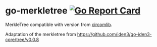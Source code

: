 # go-merkletree [![Go Report Card](https://goreportcard.com/badge/github.com/iden3/go-merkletree)](https://goreportcard.com/report/github.com/iden3/go-merkletree)

MerkleTree compatible with version from [circomlib](https://github.com/iden3/circomlib).

Adaptation of the merkletree from https://github.com/iden3/go-iden3-core/tree/v0.0.8
